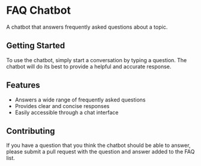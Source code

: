 # FAQ Chatbot

A chatbot that answers frequently asked questions about a topic.

## Getting Started

To use the chatbot, simply start a conversation by typing a question. The chatbot will do its best to provide a helpful and accurate response.

## Features

- Answers a wide range of frequently asked questions
- Provides clear and concise responses
- Easily accessible through a chat interface

## Contributing

If you have a question that you think the chatbot should be able to answer, please submit a pull request with the question and answer added to the FAQ list.


